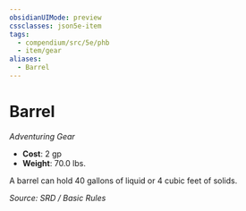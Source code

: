 ```yaml
---
obsidianUIMode: preview
cssclasses: json5e-item
tags:
  - compendium/src/5e/phb
  - item/gear
aliases:
  - Barrel
---
```

# Barrel
*Adventuring Gear*  

- **Cost**: 2 gp
- **Weight**: 70.0 lbs.

A barrel can hold 40 gallons of liquid or 4 cubic feet of solids.

*Source: SRD / Basic Rules*